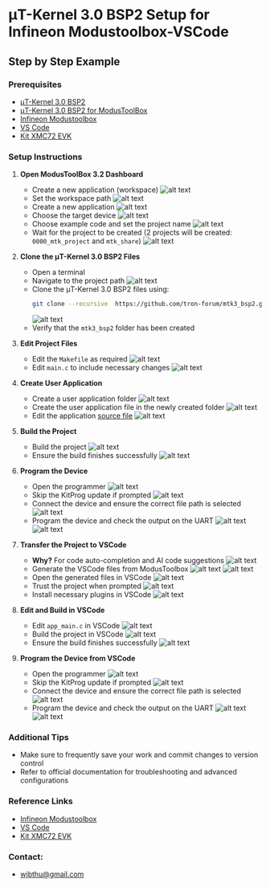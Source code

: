 
# μT-Kernel 3.0 BSP2 Setup for Infineon Modustoolbox-VSCode

## Step by Step Example

### Prerequisites
- [μT-Kernel 3.0 BSP2](https://www.tron.org/ja/page-6100/)
- [μT-Kernel 3.0 BSP2 for ModusToolBox](https://github.com/tron-forum/mtk3_bsp2/blob/main/doc/bsp2_xmc_mtb_jp.md/)
- [Infineon Modustoolbox](https://www.infineon.com/cms/en/design-support/tools/sdk/modustoolbox-software/)
- [VS Code](https://code.visualstudio.com/)
- [Kit XMC72 EVK](https://www.infineon.com/cms/en/product/evaluation-boards/kit_xmc72_evk/)

### Setup Instructions

1. **Open ModusToolBox 3.2 Dashboard**
   - Create a new application (workspace)
   ![alt text](/MTB_MTK/images/image.png)
   - Set the workspace path
   ![alt text](/MTB_MTK/images/image-1.png)
   - Create a new application
   ![alt text](/MTB_MTK/images/image-2.png)
   - Choose the target device
   ![alt text](/MTB_MTK/images/image-3.png)
   - Choose example code and set the project name
   ![alt text](/MTB_MTK/images/image-4.png)
   - Wait for the project to be created (2 projects will be created: `0000_mtk_project` and `mtk_share`)
   ![alt text](/MTB_MTK/images/image-5.png)

2. **Clone the μT-Kernel 3.0 BSP2 Files**
   - Open a terminal
   - Navigate to the project path
   ![alt text](/MTB_MTK/images/image-6.png)
   - Clone the μT-Kernel 3.0 BSP2 files using:
     ```bash
     git clone --recursive  https://github.com/tron-forum/mtk3_bsp2.git
     ```
     ![alt text](/MTB_MTK/images/image-7.png)
   - Verify that the `mtk3_bsp2` folder has been created

3. **Edit Project Files**
   - Edit the `Makefile` as required
   ![alt text](/MTB_MTK/images/image-8.png)
   - Edit `main.c` to include necessary changes
   ![alt text](/MTB_MTK/images/image-9.png)

4. **Create User Application**
   - Create a user application folder
   ![alt text](/MTB_MTK/images/image-10.png)
   - Create the user application file in the newly created folder
   ![alt text](/MTB_MTK/images/image-11.png)
   - Edit the application [source file](https://github.com/tron-forum/mtk3_bsp2/blob/main/doc/bsp2_xmc_mtb_jp.md#433-%E3%83%97%E3%83%AD%E3%82%B0%E3%83%A9%E3%83%A0%E4%BE%8B)
   ![alt text](/MTB_MTK/images/image-12.png)

5. **Build the Project**
   - Build the project
   ![alt text](/MTB_MTK/images/image-13.png)
   - Ensure the build finishes successfully
   ![alt text](/MTB_MTK/images/image-14.png)

6. **Program the Device**
   - Open the programmer
   ![alt text](/MTB_MTK/images/image-15.png)
   - Skip the KitProg update if prompted
   ![alt text](/MTB_MTK/images/image-16.png)
   - Connect the device and ensure the correct file path is selected
   ![alt text](/MTB_MTK/images/image-17.png)
   - Program the device and check the output on the UART
   ![alt text](/MTB_MTK/images/image-18.png)
   ![alt text](/MTB_MTK/images/image-19.png)

7. **Transfer the Project to VSCode**
   - **Why?** For code auto-completion and AI code suggestions
   ![alt text](/MTB_MTK/images/image-20.png)
   - Generate the VSCode files from ModusToolbox
   ![alt text](/MTB_MTK/images/image-21.png)
   ![alt text](/MTB_MTK/images/image-22.png)
   - Open the generated files in VSCode
   ![alt text](/MTB_MTK/images/image-23.png)
   - Trust the project when prompted
   ![alt text](/MTB_MTK/images/image-24.png)
   - Install necessary plugins in VSCode
   ![alt text](/MTB_MTK/images/image-25.png)

8. **Edit and Build in VSCode**
   - Edit `app_main.c` in VSCode
   ![alt text](/MTB_MTK/images/image-26.png)
   - Build the project in VSCode
   ![alt text](/MTB_MTK/images/image-27.png)
   - Ensure the build finishes successfully
   ![alt text](/MTB_MTK/images/image-28.png)

9. **Program the Device from VSCode**
   - Open the programmer
   ![alt text](/MTB_MTK/images/image-29.png)
   - Skip the KitProg update if prompted
   ![alt text](/MTB_MTK/images/image-30.png)
   - Connect the device and ensure the correct file path is selected
   ![alt text](/MTB_MTK/images/image-31.png)
   - Program the device and check the output on the UART
   ![alt text](/MTB_MTK/images/image-32.png)
   ![alt text](/MTB_MTK/images/image-33.png)

### Additional Tips
- Make sure to frequently save your work and commit changes to version control
- Refer to official documentation for troubleshooting and advanced configurations

### Reference Links
- [Infineon Modustoolbox](https://www.infineon.com/cms/en/design-support/tools/sdk/modustoolbox-software/)
- [VS Code](https://code.visualstudio.com/)
- [Kit XMC72 EVK](https://www.infineon.com/cms/en/product/evaluation-boards/kit_xmc72_evk/)

### Contact:
- wjbthu@gmail.com

